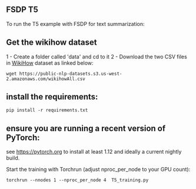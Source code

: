 ## FSDP T5

To run the T5 example with FSDP for text summarization:

## Get the wikihow dataset
1 - Create a folder called 'data' and cd to it
2 -  Download the two CSV files in [WikiHow](https://github.com/mahnazkoupaee/WikiHow-Dataset) dataset as linked below:
~~~
wget https://public-nlp-datasets.s3.us-west-2.amazonaws.com/wikihowAll.csv
~~~

## install the requirements:
~~~
pip install -r requirements.txt
~~~
## ensure you are running a recent version of PyTorch:
see https://pytorch.org to install at least 1.12 and ideally a current nightly build. 

Start the training with Torchrun (adjust nproc_per_node to your GPU count):

```
torchrun --nnodes 1 --nproc_per_node 4  T5_training.py

```
